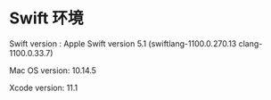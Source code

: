# Swift 环境

Swift version : Apple Swift version 5.1 (swiftlang-1100.0.270.13 clang-1100.0.33.7)

Mac OS version: 10.14.5

Xcode version: 11.1

